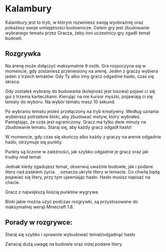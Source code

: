 # Kalambury
 
Kalambury jest to tryb, w którym rozwiniesz swoją wyobraźnię oraz pokażesz swoje umiejętności budownicze. Celem gry jest zbudowanie wybranego tematu przez Gracza, żeby inni uczestnicy gry zgadli temat budowli. 

## Rozgrywka

Na arenę może dołączyć maksymalnie 9 osób. Gra rozpoczyna się w momencie, gdy zostaniesz przeniesiony na arenę. Jeden z graczy wybiera jeden z trzech tematów. Gdy Ty albo inny gracz odgadnie hasło, czas się skraca.  

Gdy zostałeś wybrany do budowania (kolejność jest losowa) pojawi ci się gui z trzema karteczkami. Kierując na nie kursor myszki, pojawiają ci się tematy do wyboru. Na wybór tematu masz 10 sekund. 

Po wybraniu tematu jesteś przełączony na tryb kreatywny. Według uznania wybierasz potrzebne bloki, aby zbudować motyw, który wybrałeś. Pamiętając, że czas jest ograniczony. Gracz ma tylko dwie minuty na zbudowanie tematu.  Staraj się, aby każdy gracz odgadł hasło!

W momencie, gdy czas się skończy albo każdy z graczy na arenie odgadnie hasło, otrzymuje się punkty. 

Punkty są liczone w zależności, jak szybko odgadnie je gracz oraz jak trudny miał temat. 

 
Jednak kiedy zgadujesz temat, obserwuj uważnie budowle, jak i podane litery nad paskiem życia. `_` oznacza ukryte litery w temacie. Co chwilę będą pojawiać się litery, przy tym ujawniając hasło. Hasło musisz napisać na chacie. 

Gracz z największą ilością punktów wygrywa. 

Bloki jakie można użyć podczas rozgrywki, są przystosowane do maksymalnej wersji Minecraft 1.8.


## Porady w rozgrywce:

Staraj się szybko i sprawnie wybudować temat/odgadnąć hasło

Zwracaj dużą uwagę na budowle oraz niżej podane litery.
